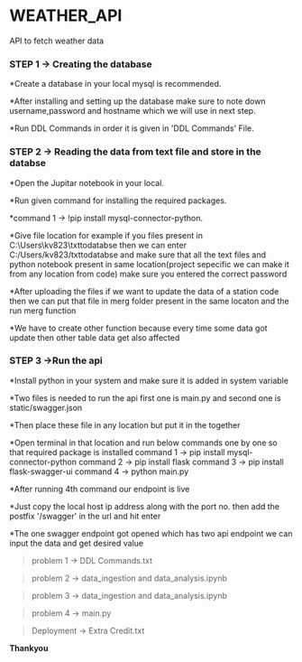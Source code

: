 # WEATHER_API
API to fetch weather data


### STEP 1 -> Creating the database 

*Create a database in your local mysql is recommended.

*After installing and setting up the database make sure to note down username,password and hostname which we will use in next step.

*Run DDL Commands in order it is given in 'DDL Commands' File.


### STEP 2 -> Reading the data from text file and store in the databse

*Open the Jupitar notebook in your local.

*Run given command for installing the required packages.

   *command 1 -> !pip install mysql-connector-python.

*Give file location for example if you files present in C:\Users\kv823\txttodatabse then we can enter C:/Users/kv823/txttodatabse
and make sure that all the text files and python notebook present in same location(project sepecific we can make it from any location from code)
make sure you entered the correct password 

*After uploading the files if we want to update the data of a station code then we can put that file in merg folder present in the same locaton and the run merg function 

*We have to create other function because every time some data got update then other table data get also affected 


### STEP 3 ->Run the api

*Install python in your system and make sure it is added in system variable

*Two files is needed to run the api first one is main.py and second one is static/swagger.json

*Then place these file in any location but put it in the together

*Open terminal in that location and run below commands one by one so that required package is installed
    command 1 -> pip install mysql-connector-python
    command 2 -> pip install flask
    command 3 -> pip install flask-swagger-ui
    command 4 -> python main.py

*After running 4th command our endpoint is live 

*Just copy the local host ip address along with the port no. then add the postfix '/swagger' in the url and hit enter

*The one swagger endpoint got opened which has two api endpoint we can input the data and get desired value 



> problem 1 -> DDL Commands.txt

> problem 2 -> data_ingestion and data_analysis.ipynb

> problem 3 -> data_ingestion and data_analysis.ipynb

> problem 4 -> main.py

> Deployment -> Extra Credit.txt



**Thankyou**


